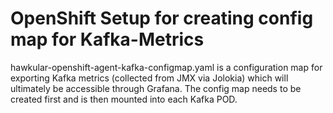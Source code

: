 # OpenShift Setup for creating config map for Kafka-Metrics

hawkular-openshift-agent-kafka-configmap.yaml is a configuration map for exporting Kafka metrics (collected from JMX via Jolokia) which will ultimately be accessible through Grafana.
The config map needs to be created first and is then mounted into each Kafka POD.